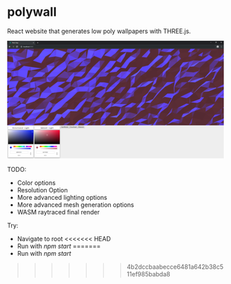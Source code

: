 # polywall

 React website that generates low poly wallpapers with THREE.js.
 

![GitHub Logo](https://github.com/theZiggurat/polywall/blob/master/pics/example.PNG)



TODO:
 * Color options
 * Resolution Option
 * More advanced lighting options
 * More advanced mesh generation options
 * WASM raytraced final render

Try: 
  * Navigate to root
<<<<<<< HEAD
  * Run with *npm start*
=======
  * Run with *npm start*
>>>>>>> 4b2dccbaabecce6481a642b38c511ef985babda8
